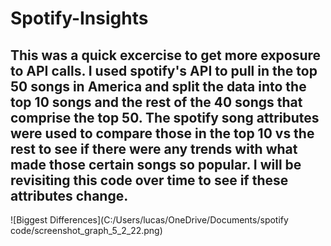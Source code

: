 # Spotify-Insights

## This was a quick excercise to get more exposure to API calls. I used spotify's API to pull in the top 50 songs in America and split the data into the top 10 songs and the rest of the 40 songs that comprise the top 50. The spotify song attributes were used to compare those in the top 10 vs the rest to see if there were any trends with what made those certain songs so popular. I will be revisiting this code over time to see if these attributes change. 

![Biggest Differences](C:/Users/lucas/OneDrive/Documents/spotify code/screenshot_graph_5_2_22.png)
